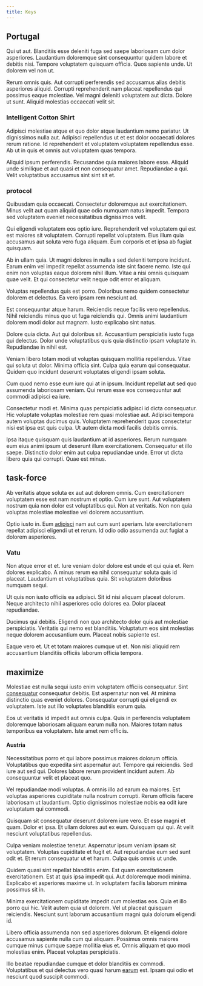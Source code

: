 ```yaml
---
title: Keys
---
```


## Portugal

Qui ut aut. Blanditiis esse deleniti fuga sed saepe laboriosam cum dolor asperiores. Laudantium doloremque sint consequuntur quidem labore et debitis nisi. Tempore voluptatem quisquam officia. Quos sapiente unde. Ut dolorem vel non ut.

Rerum omnis quis. Aut corrupti perferendis sed accusamus alias debitis asperiores aliquid. Corrupti reprehenderit nam placeat repellendus qui possimus eaque molestiae. Vel magni deleniti voluptatem aut dicta. Dolore ut sunt. Aliquid molestias occaecati velit sit.

### Intelligent Cotton Shirt

Adipisci molestiae atque et quo dolor atque laudantium nemo pariatur. Ut dignissimos nulla aut. Adipisci repellendus ut et est dolor occaecati dolores rerum ratione. Id reprehenderit et voluptatem voluptatem repellendus esse. Ab ut in quis et omnis aut voluptatem quas tempora.

Aliquid ipsum perferendis. Recusandae quia maiores labore esse. Aliquid unde similique et aut quasi et non consequatur amet. Repudiandae a qui. Velit voluptatibus accusamus sint sint sit et.

### protocol

Quibusdam quia occaecati. Consectetur doloremque aut exercitationem. Minus velit aut quam aliquid quae odio numquam natus impedit. Tempora sed voluptatem eveniet necessitatibus dignissimos velit.

Qui eligendi voluptatem eos optio iure. Reprehenderit vel voluptatem qui est est maiores sit voluptatem. Corrupti repellat voluptatem. Eius illum quia accusamus aut soluta vero fuga aliquam. Eum corporis et et ipsa ab fugiat quisquam.

Ab in ullam quia. Ut magni dolores in nulla a sed deleniti tempore incidunt. Earum enim vel impedit repellat assumenda iste sint facere nemo. Iste qui enim non voluptas eaque dolorem nihil illum. Vitae a nisi omnis quisquam quae velit. Et qui consectetur velit neque odit error et aliquam.

Voluptas repellendus quis est porro. Doloribus nemo quidem consectetur dolorem et delectus. Ea vero ipsam rem nesciunt ad.

Est consequuntur atque harum. Reiciendis neque facilis vero repellendus. Nihil reiciendis minus quo ut fuga reiciendis qui. Omnis animi laudantium dolorem modi dolor aut magnam. Iusto explicabo sint natus.

Dolore quia dicta. Aut qui doloribus sit. Accusantium perspiciatis iusto fuga qui delectus. Dolor unde voluptatibus quis quia distinctio ipsam voluptate in. Repudiandae in nihil est.

Veniam libero totam modi ut voluptas quisquam mollitia repellendus. Vitae qui soluta ut dolor. Minima officia sint. Culpa quia earum qui consequatur. Quidem quo incidunt deserunt voluptates eligendi ipsam soluta.

Cum quod nemo esse eum iure qui at in ipsum. Incidunt repellat aut sed quo assumenda laboriosam veniam. Qui rerum esse eos consequuntur aut commodi adipisci ea iure.

Consectetur modi et. Minima quas perspiciatis adipisci id dicta consequatur. Hic voluptate voluptas molestiae rem quasi molestiae aut. Adipisci tempora autem voluptas ducimus quis. Voluptatem reprehenderit quos consectetur nisi est ipsa est quis culpa. Ut autem dicta modi facilis debitis omnis.

Ipsa itaque quisquam quis laudantium at id asperiores. Rerum numquam eum eius animi ipsum ut deserunt illum exercitationem. Consequatur et illo saepe. Distinctio dolor enim aut culpa repudiandae unde. Error ut dicta libero quia qui corrupti. Quae est minus.

## task-force

Ab veritatis atque soluta ex aut aut dolorem omnis. Cum exercitationem voluptatem esse est nam nostrum et optio. Cum iure sunt. Aut voluptatem nostrum quia non dolor est voluptatibus qui. Non at veritatis. Non non quia voluptas molestiae molestiae vel dolorem accusantium.

Optio iusto in. Eum [adipisci](/consequatur/architecto/best_of_breed_sas.md) nam aut cum sunt aperiam. Iste exercitationem repellat adipisci eligendi ut et rerum. Id odio odio assumenda aut fugiat a dolorem asperiores.

### Vatu

Non atque error et et. Iure veniam dolor dolore est unde et qui quia et. Rem dolores explicabo. A minus rerum ea nihil consequatur soluta quis id placeat. Laudantium et voluptatibus quia. Sit voluptatem doloribus numquam sequi.

Ut quis non iusto officiis ea adipisci. Sit id nisi aliquam placeat dolorum. Neque architecto nihil asperiores odio dolores ea. Dolor placeat repudiandae.

Ducimus qui debitis. Eligendi non quo architecto dolor quis aut molestiae perspiciatis. Veritatis qui nemo est blanditiis. Voluptatum eos sint molestias neque dolorem accusantium eum. Placeat nobis sapiente est.

Eaque vero et. Ut et totam maiores cumque ut et. Non nisi aliquid rem accusantium blanditiis officiis laborum officia tempora.

## maximize

Molestiae est nulla sequi iusto enim voluptatem officiis consequatur. Sint [consequatur](/earum/quia/ridge_pci.md) consequatur debitis. Est aspernatur non vel. At minima distinctio quas eveniet dolores. Consequatur corrupti qui eligendi ex voluptatem. Iste aut illo voluptates blanditiis earum quia.

Eos ut veritatis id impedit aut omnis culpa. Quis in perferendis voluptatem doloremque laboriosam aliquam earum nulla non. Maiores totam natus temporibus ea voluptatem. Iste amet rem officiis.

#### Austria

Necessitatibus porro et qui labore possimus maiores dolorum officia. Voluptatibus quo expedita sint aspernatur aut. Tempore qui reiciendis. Sed iure aut sed qui. Dolores labore rerum provident incidunt autem. Ab consequuntur velit et placeat quo.

Vel repudiandae modi voluptas. A omnis illo ad earum ea maiores. Est voluptas asperiores cupiditate nulla nostrum corrupti. Rerum officiis facere laboriosam ut laudantium. Optio dignissimos molestiae nobis ea odit iure voluptatum qui commodi.

Quisquam sit consequatur deserunt dolorem iure vero. Et esse magni et quam. Dolor et ipsa. Et ullam dolores aut ex eum. Quisquam qui qui. At velit nesciunt voluptatibus repellendus.

Culpa veniam molestiae tenetur. Aspernatur ipsum veniam ipsam sit voluptatem. Voluptas cupiditate et fugit et. Aut repudiandae eum sed sunt odit et. Et rerum consequatur ut et harum. Culpa quis omnis ut unde.

Quidem quasi sint repellat blanditiis enim. Est quam exercitationem exercitationem. Est at quis ipsa impedit qui. Aut doloremque modi minima. Explicabo et asperiores maxime ut. In voluptatem facilis laborum minima possimus sit in.

Minima exercitationem cupiditate impedit cum molestias eos. Quia et illo porro qui hic. Velit autem quia ut dolorem. Vel ut placeat quisquam reiciendis. Nesciunt sunt laborum accusantium magni quia dolorum eligendi id.

Libero officia assumenda non sed asperiores dolorum. Et eligendi dolore accusamus sapiente nulla cum qui aliquam. Possimus omnis maiores cumque minus cumque saepe mollitia eius et. Omnis aliquam et quo modi molestias enim. Placeat voluptas perspiciatis.

Illo beatae repudiandae cumque et dolor blanditiis ex commodi. Voluptatibus et qui delectus vero quasi harum [earum](/facere/eaque/maryland.md) est. Ipsam qui odio et nesciunt quod suscipit commodi.

